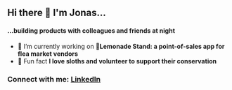 ## Hi there 👋 I'm Jonas...
<!--
<h1 align="center">Hi 👋, I'm Jonas</h1>
-->
<h4>...building products with colleagues and friends at night</h4>

- 🔭 I’m currently working on **🍋Lemonade Stand: a point-of-sales app for flea market vendors**
- 🦥 Fun fact **I love sloths and volunteer to support their conservation**


<h3 align="left">Connect with me: <a href="https://www.linkedin.com/in/jonas-al-taher/" target="_blank">LinkedIn</a>
</h3>
<p align="left">
</p>


<!--
**Jonas-09/Jonas-09** is a ✨ _special_ ✨ repository because its `README.md` (this file) appears on your GitHub profile.

Here are some ideas to get you started:

- 🔭 I’m currently working on ...
- 🌱 I’m currently learning ...
- 👯 I’m looking to collaborate on ...
- 🤔 I’m looking for help with ...
- 💬 Ask me about ...
- 📫 How to reach me: ...
- 😄 Pronouns: ...
- ⚡ Fun fact: ...
-->
